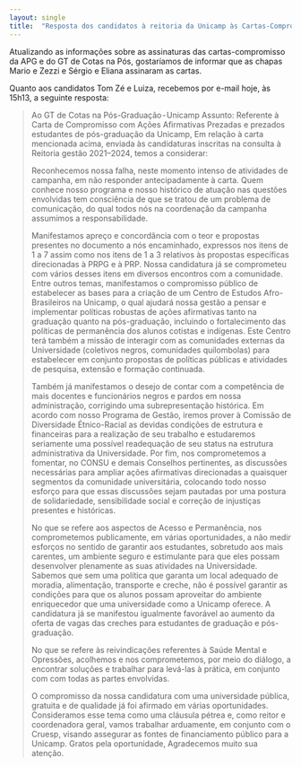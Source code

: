 ```yaml
---
layout: single
title:  "Resposta dos candidatos à reitoria da Unicamp às Cartas-Compromisso da APG e do GT de Cotas"
---
```

Atualizando as informações sobre as assinaturas das cartas-compromisso da APG e do GT de Cotas na Pós, gostaríamos de informar que as chapas Mario e Zezzi e Sérgio e Eliana assinaram as cartas.

Quanto aos candidatos Tom Zé e Luiza, recebemos por e-mail hoje, às 15h13, a seguinte resposta:

> Ao GT de Cotas na Pós-Graduação - Unicamp
> Assunto: Referente à Carta de Compromisso com Ações Afirmativas
> Prezadas e prezados estudantes de pós-graduação da Unicamp,
> Em relação à carta mencionada acima, enviada às candidaturas inscritas na consulta à Reitoria gestão 2021–2024, temos a considerar:
>
> Reconhecemos nossa falha, neste momento intenso de atividades de campanha, em não responder antecipadamente à carta. Quem conhece nosso programa e nosso histórico de atuação nas questões envolvidas tem consciência de que se tratou de um problema de comunicação, do qual todos nós na coordenação da campanha assumimos a responsabilidade.
>
> Manifestamos apreço e concordância com o teor e propostas presentes no documento a nós encaminhado, expressos nos itens de 1 a 7 assim como nos itens de 1 a 3 relativos às propostas específicas direcionadas à PRPG e à PRP. Nossa candidatura já se comprometeu com vários desses itens em diversos encontros com a comunidade. Entre outros temas, manifestamos o compromisso público de estabelecer as bases para a criação de um Centro de Estudos Afro-Brasileiros na Unicamp, o qual ajudará nossa gestão a pensar e implementar políticas robustas de ações afirmativas tanto na graduação quanto na pós-graduação, incluindo o fortalecimento das políticas de permanência dos alunos cotistas e indígenas. Este Centro terá também a missão de interagir com as comunidades externas da Universidade (coletivos negros, comunidades quilombolas) para estabelecer em conjunto propostas de políticas públicas e atividades de pesquisa, extensão e formação continuada.
>
> Também já manifestamos o desejo de contar com a competência de mais docentes e funcionários negros e pardos em nossa administração, corrigindo uma subrepresentação histórica. Em acordo com nosso Programa de Gestão, iremos prover à Comissão de Diversidade Étnico-Racial as devidas condições de estrutura e financeiras para a realização de seu trabalho e estudaremos seriamente uma possível readequação de seu status na estrutura administrativa da Universidade. Por fim, nos comprometemos a fomentar, no CONSU e demais Conselhos pertinentes, as discussões necessárias para ampliar ações afirmativas direcionadas a quaisquer segmentos da comunidade universitária, colocando todo nosso esforço para que essas discussões sejam pautadas por uma postura de solidariedade, sensibilidade social e correção de injustiças presentes e históricas.
>
> No que se refere aos aspectos de Acesso e Permanência, nos comprometemos publicamente, em várias oportunidades, a não medir esforços no sentido de garantir aos estudantes, sobretudo aos mais carentes, um ambiente seguro e estimulante para que eles possam desenvolver plenamente as suas atividades na Universidade. Sabemos que sem uma política que garanta um local adequado de moradia, alimentação, transporte e creche, não é possível garantir as condições para que os alunos possam aproveitar do ambiente enriquecedor que uma universidade como a Unicamp oferece. A candidatura já se manifestou igualmente favorável ao aumento da oferta de vagas das creches para estudantes de graduação e pós-graduação.
>
> No que se refere às reivindicações referentes à Saúde Mental e Opressões, acolhemos e nos comprometemos, por meio do diálogo, a encontrar soluções e trabalhar para levá-las à prática, em conjunto com com todas as partes envolvidas.
>
> O compromisso da nossa candidatura com uma universidade pública, gratuita e de qualidade já foi afirmado em várias oportunidades. Consideramos esse tema como uma cláusula pétrea e, como reitor e coordenadora geral, vamos trabalhar arduamente, em conjunto com o Cruesp, visando assegurar as fontes de financiamento público para a Unicamp.
> Gratos pela oportunidade,
> Agradecemos muito sua atenção.
